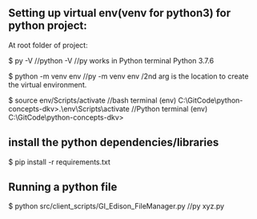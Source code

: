 
## Setting up virtual env(venv for python3) for python project:
At root folder of project:

$ py -V   //python -V //py works in Python terminal
Python 3.7.6  

$ python -m venv env   //py -m venv env  /2nd arg is the location to create the virtual environment. 


$ source env/Scripts/activate  //bash terminal
(env)
C:\GitCode\python-concepts-dkv>.\env\Scripts\activate  //Python terminal
(env) C:\GitCode\python-concepts-dkv>


## install the python dependencies/libraries
$ pip install -r requirements.txt


## Running a python file
$ python src/client_scripts/GI_Edison_FileManager.py  //py xyz.py